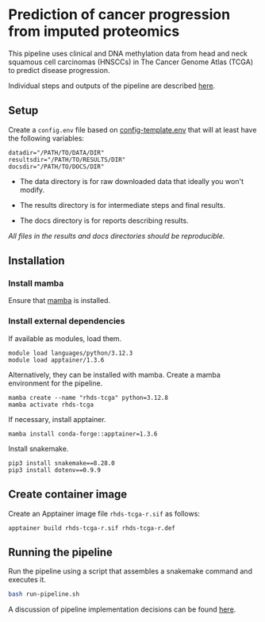 # Prediction of cancer progression from imputed proteomics

This pipeline uses clinical and DNA methylation data
from head and neck squamous cell carcinomas (HNSCCs)
in The Cancer Genome Atlas (TCGA) to predict disease progression.

Individual steps and outputs of the pipeline are described [here](README-description.md).

## Setup

Create a `config.env` file based on
[config-template.env](config-template.env) that
will at least have the following variables:

```
datadir="/PATH/TO/DATA/DIR"
resultsdir="/PATH/TO/RESULTS/DIR"
docsdir="/PATH/TO/DOCS/DIR"
```

* The data directory is for raw downloaded data that ideally you won't modify.

* The results directory is for intermediate steps and final results.

* The docs directory is for reports describing results. 

*All files in the results and docs directories should be reproducible.*

## Installation

### Install mamba

Ensure that [mamba](readme-mamba.md) is installed.

### Install external dependencies

If available as modules, load them.

```
module load languages/python/3.12.3
module load apptainer/1.3.6
```

Alternatively, they can be installed with mamba.
Create a mamba environment for the pipeline.

```
mamba create --name "rhds-tcga" python=3.12.8
mamba activate rhds-tcga
```

If necessary, install apptainer. 

```
mamba install conda-forge::apptainer=1.3.6
```

Install snakemake.

```
pip3 install snakemake==8.28.0
pip3 install dotenv==0.9.9
```

## Create container image

Create an Apptainer image file `rhds-tcga-r.sif` as follows:

```
apptainer build rhds-tcga-r.sif rhds-tcga-r.def
```

## Running the pipeline

Run the pipeline using a script that
assembles a snakemake command and executes it.

```bash
bash run-pipeline.sh
```

A discussion of pipeline implementation decisions
can be found [here](readme-decisions.md). 

